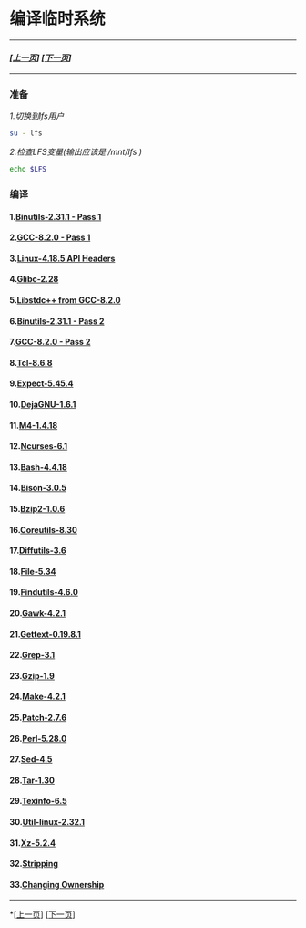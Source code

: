 # 编译临时系统
------------------------------------------------
#### *[[上一页](001-prepare-host-system.md)] [[下一页](003-build-lfs-system.md)]*
------------------------------------------------
### 准备
*1.切换到lfs用户*
```bash
su - lfs
```
*2.检查LFS变量(输出应该是 /mnt/lfs )*
```bash
echo $LFS
```
### 编译
#### 1.[Binutils-2.31.1 - Pass 1](tmp-system/001-binutils-pass1.md)
#### 2.[GCC-8.2.0 - Pass 1](tmp-system/002-gcc-pass1.md)
#### 3.[Linux-4.18.5 API Headers](tmp-system/003-linux-header.md)
#### 4.[Glibc-2.28](tmp-system/004-glibc.md)
#### 5.[Libstdc++ from GCC-8.2.0](tmp-system/005-libstdc++.md)
#### 6.[Binutils-2.31.1 - Pass 2](tmp-system/006-binutils-paas2.md)
#### 7.[GCC-8.2.0 - Pass 2](tmp-system/007-gcc-pass2.md)
#### 8.[Tcl-8.6.8](tmp-system/008-tcl.md)
#### 9.[Expect-5.45.4](tmp-system/009-expect.md)
#### 10.[DejaGNU-1.6.1](tmp-system/010-dejagnu.md)
#### 11.[M4-1.4.18](tmp-system/011-m4.md)
#### 12.[Ncurses-6.1](tmp-system/012-ncurses.md)
#### 13.[Bash-4.4.18](tmp-system/013-bash.md)
#### 14.[Bison-3.0.5](tmp-system/014-bison.md)
#### 15.[Bzip2-1.0.6](tmp-system/015-bzip.md)
#### 16.[Coreutils-8.30](tmp-system/016-coreutils.md)
#### 17.[Diffutils-3.6](tmp-system/017-diffutils.md)
#### 18.[File-5.34](tmp-system/018-file.md)
#### 19.[Findutils-4.6.0](tmp-system/019-findutils.md)
#### 20.[Gawk-4.2.1](tmp-system/020-gawk.md)
#### 21.[Gettext-0.19.8.1](tmp-system/021-gettext.md)
#### 22.[Grep-3.1](tmp-system/022-grep.md)
#### 23.[Gzip-1.9](tmp-system/023-gzip.md)
#### 24.[Make-4.2.1](tmp-system/024-make.md)
#### 25.[Patch-2.7.6](tmp-system/025-patch.md)
#### 26.[Perl-5.28.0](tmp-system/026-perl.md)
#### 27.[Sed-4.5](tmp-system/027-sed.md)
#### 28.[Tar-1.30](tmp-system/028-tar.md)
#### 29.[Texinfo-6.5](tmp-system/029-texinfo.md)
#### 30.[Util-linux-2.32.1](tmp-system/030-util.md)
#### 31.[Xz-5.2.4](tmp-system/031-xz.com)
#### 32.[Stripping](tmp-system/032-stripping.md)
#### 33.[Changing Ownership](tmp-system/033-change-ownership.md)
------------------------------------------------
*[[上一页](001-prepare-host-system.md)]  [[下一页](003-build_lfs-system.md)]
